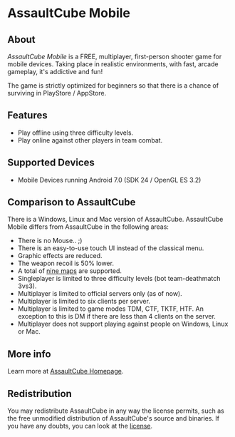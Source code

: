 # AssaultCube Mobile

## About

*AssaultCube Mobile* is a FREE, multiplayer, first-person shooter game for mobile devices. Taking place in realistic environments, with fast, arcade gameplay, it's addictive and fun! 

The game is strictly optimized for beginners so that there is a chance of surviving in PlayStore / AppStore.

## Features

- Play offline using three difficulty levels.
- Play online against other players in team combat.

## Supported Devices

- Mobile Devices running Android 7.0 (SDK 24 / OpenGL ES 3.2)

## Comparison to AssaultCube

There is a Windows, Linux and Mac version of AssaultCube. AssaultCube Mobile differs from AssaultCube in the following areas:

- There is no Mouse.. ;)
- There is an easy-to-use touch UI instead of the classical menu.
- Graphic effects are reduced.
- The weapon recoil is 50% lower.
- A total of [nine maps](https://github.com/assaultcube/AC/blob/63ba607f50c83dbfcc5bbaccd00e1a46521fd656/source/src/touch/config.h#L34) are supported.
- Singleplayer is limited to three difficulty levels (bot team-deathmatch 3vs3).
- Multiplayer is limited to official servers only (as of now).
- Multiplayer is limited to six clients per server.
- Multiplayer is limited to game modes TDM, CTF, TKTF, HTF. An exception to this is DM if there are less than 4 clients on the server.
- Multiplayer does not support playing against people on Windows, Linux or Mac.

## More info

Learn more at [AssaultCube Homepage](https://assault.cubers.net).

## Redistribution

You may redistribute AssaultCube in any way the license permits, such as the
free unmodified distribution of AssaultCube's source and binaries. If you have
any doubts, you can look at the
[license](https://assault.cubers.net/docs/license.html).

